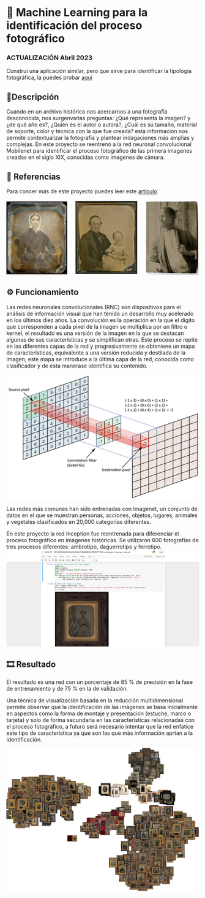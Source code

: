 # 🤖 Machine Learning para la identificación del proceso fotográfico

### ACTUALIZACIÓN Abril 2023
Construí una aplicación similar, pero que sirve para identificar la tipología fotográfica, la puedes probar [aqui](https://gustavolsj.github.io/clasificador_img/)

## 📝Descripción

Cuando en un archivo histórico nos acercarnos a una fotografía desconocida, nos surgenvarias preguntas: ¿Qué representa la imagen? y ¿de qué año es?, ¿Quién es el autor o autora?, ¿Cuál es su tamaño, material de soporte, color y técnica con la que fue creada? esta información nos permite contextualizar la fotografía y plantear indagaciones más amplias y complejas. En este proyecto se reentrenó a la red neuronal convolucional Mobilenet para identificar el proceso fotográfico de las primera imagenes creadas en el siglo XIX, conocidas como imagenes de cámara.

## 🔗 Referencias
Para concer más de este proyecto puedes leer este [artículo](https://www.academia.edu/92501941/Identificación_de_procesos_fotográficos_mediante_técnicas_de_aprendizaje_de_máquina)

![Tipologías fotograficas](imagenes/tipologias.jpg)

## ⚙️ Funcionamiento
Las redes neuronales convolucionales (RNC) son dispositivos para el análisis de información visual que han tenido un desarrollo muy acelerado en los últimos diez años. La convolución es la operación en la que el dígito que corresponden a cada pixel de la imagen se multiplica por un filtro o kernel, el resultado es una versión de la imagen en la que se destacan algunas de sus características y se simplifican otras. Este proceso se repite en las diferentes capas de la red y progresivamente se obteniene un mapa de características, equivalente a una versión reducida y destilada de la imagen, este mapa se introduce a la última capa de la red, conocida como clasificador y de esta manerase identifica su contenido.

![convolución](imagenes/convolucion.jpg)

Las redes más comunes han sido entrenadas con Imagenet, un conjunto de datos en el que se muestran personas, acciones, objetos, lugares, animales y vegetales clasificados en 20,000 categorías diferentes.

En este proyecto la red Inception fue reentrenada para diferenciar el proceso fotográfico en imágenes históricas. Se utilizaron 600 fotografías de tres procesos diferentes: ambrotipo, daguerrotipo y ferrotipo.
![cuaderno](imagenes/cuaderno.png)

 ## 🎞️ Resultado 
 El resultado es una red con un porcentaje de 85 % de precisión en la fase de entrenamiento y de 75 % en la de validación.

Una técnica de visualización basada en la reducción multidimensional permite observar que la identificación de las imágenes se basa inicialmente en aspectos como la forma de montaje y presentación (estuche, marco o tarjeta) y solo de forma secundaria en las características relacionadas con el proceso fotográfico, a futuro será necesario intentar que la red enfatice este tipo de característica ya que son las que más información aprtan a la identificación.

![mapa](imagenes/mapa.png)
